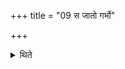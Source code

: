 +++
title = "09 स जातो गर्भो"

+++

<details><summary>थिते</summary>

स जातो गर्भो असीति हरति ९
</details>
